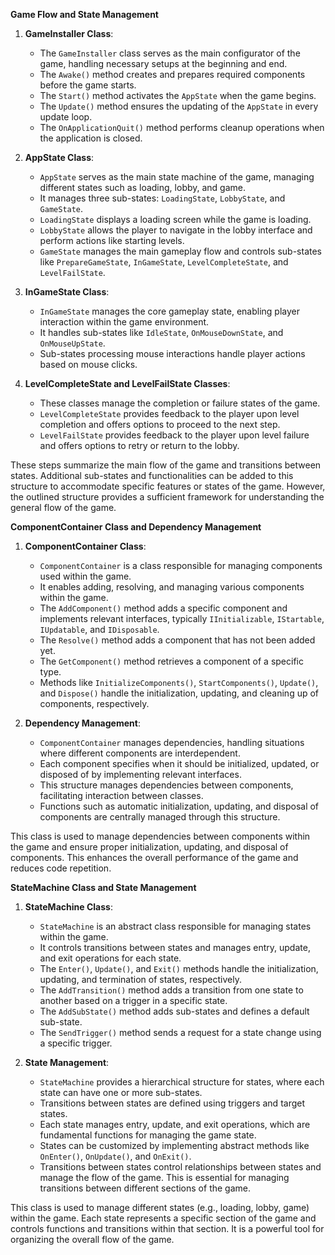 **Game Flow and State Management**

1. **GameInstaller Class**:
   - The `GameInstaller` class serves as the main configurator of the game, handling necessary setups at the beginning and end.
   - The `Awake()` method creates and prepares required components before the game starts.
   - The `Start()` method activates the `AppState` when the game begins.
   - The `Update()` method ensures the updating of the `AppState` in every update loop.
   - The `OnApplicationQuit()` method performs cleanup operations when the application is closed.

2. **AppState Class**:
   - `AppState` serves as the main state machine of the game, managing different states such as loading, lobby, and game.
   - It manages three sub-states: `LoadingState`, `LobbyState`, and `GameState`.
   - `LoadingState` displays a loading screen while the game is loading.
   - `LobbyState` allows the player to navigate in the lobby interface and perform actions like starting levels.
   - `GameState` manages the main gameplay flow and controls sub-states like `PrepareGameState`, `InGameState`, `LevelCompleteState`, and `LevelFailState`.

3. **InGameState Class**:
   - `InGameState` manages the core gameplay state, enabling player interaction within the game environment.
   - It handles sub-states like `IdleState`, `OnMouseDownState`, and `OnMouseUpState`.
   - Sub-states processing mouse interactions handle player actions based on mouse clicks.

4. **LevelCompleteState and LevelFailState Classes**:
   - These classes manage the completion or failure states of the game.
   - `LevelCompleteState` provides feedback to the player upon level completion and offers options to proceed to the next step.
   - `LevelFailState` provides feedback to the player upon level failure and offers options to retry or return to the lobby.

These steps summarize the main flow of the game and transitions between states. Additional sub-states and functionalities can be added to this structure to accommodate specific features or states of the game. However, the outlined structure provides a sufficient framework for understanding the general flow of the game.

**ComponentContainer Class and Dependency Management**

1. **ComponentContainer Class**:
   - `ComponentContainer` is a class responsible for managing components used within the game.
   - It enables adding, resolving, and managing various components within the game.
   - The `AddComponent()` method adds a specific component and implements relevant interfaces, typically `IInitializable`, `IStartable`, `IUpdatable`, and `IDisposable`.
   - The `Resolve()` method adds a component that has not been added yet.
   - The `GetComponent()` method retrieves a component of a specific type.
   - Methods like `InitializeComponents()`, `StartComponents()`, `Update()`, and `Dispose()` handle the initialization, updating, and cleaning up of components, respectively.

2. **Dependency Management**:
   - `ComponentContainer` manages dependencies, handling situations where different components are interdependent.
   - Each component specifies when it should be initialized, updated, or disposed of by implementing relevant interfaces.
   - This structure manages dependencies between components, facilitating interaction between classes.
   - Functions such as automatic initialization, updating, and disposal of components are centrally managed through this structure.

This class is used to manage dependencies between components within the game and ensure proper initialization, updating, and disposal of components. This enhances the overall performance of the game and reduces code repetition.

**StateMachine Class and State Management**

1. **StateMachine Class**:
   - `StateMachine` is an abstract class responsible for managing states within the game.
   - It controls transitions between states and manages entry, update, and exit operations for each state.
   - The `Enter()`, `Update()`, and `Exit()` methods handle the initialization, updating, and termination of states, respectively.
   - The `AddTransition()` method adds a transition from one state to another based on a trigger in a specific state.
   - The `AddSubState()` method adds sub-states and defines a default sub-state.
   - The `SendTrigger()` method sends a request for a state change using a specific trigger.

2. **State Management**:
   - `StateMachine` provides a hierarchical structure for states, where each state can have one or more sub-states.
   - Transitions between states are defined using triggers and target states.
   - Each state manages entry, update, and exit operations, which are fundamental functions for managing the game state.
   - States can be customized by implementing abstract methods like `OnEnter()`, `OnUpdate()`, and `OnExit()`.
   - Transitions between states control relationships between states and manage the flow of the game. This is essential for managing transitions between different sections of the game.

This class is used to manage different states (e.g., loading, lobby, game) within the game. Each state represents a specific section of the game and controls functions and transitions within that section. It is a powerful tool for organizing the overall flow of the game.
